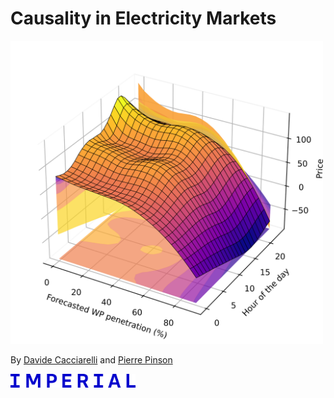 # Causality in Electricity Markets

<img src="penetration_apx.png" alt="Cover Image" width="500"/>

By [Davide Cacciarelli](https://sites.google.com/view/dcacciarelli) and [Pierre Pinson](https://pierrepinson.com/)

<img src="imperial_logo.png" alt="University Logo" width="200"/>
